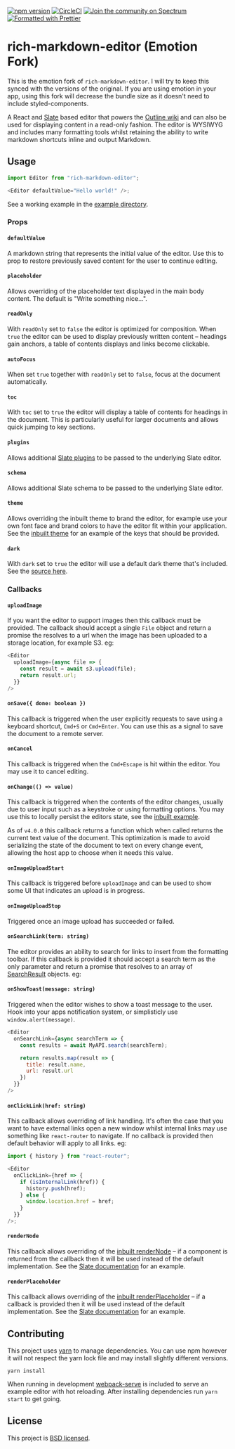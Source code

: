 [![npm version](https://badge.fury.io/js/rich-markdown-editor.svg)](https://badge.fury.io/js/rich-markdown-editor) [![CircleCI](https://img.shields.io/circleci/project/github/outline/rich-markdown-editor.svg)](https://circleci.com/gh/outline/rich-markdown-editor) [![Join the community on Spectrum](https://withspectrum.github.io/badge/badge.svg)](https://spectrum.chat/outline) [![Formatted with Prettier](https://img.shields.io/badge/code_style-prettier-ff69b4.svg?style=flat)](https://github.com/prettier/prettier)

# rich-markdown-editor (Emotion Fork)

This is the emotion fork of `rich-markdown-editor`. I will try to keep this synced with the versions of the original. If you are using emotion in your app, using this fork will decrease the bundle size as it doesn't need to include styled-components.

A React and [Slate](https://github.com/ianstormtaylor/slate) based editor that powers the [Outline wiki](http://getoutline.com) and can also be used for displaying content in a read-only fashion.
The editor is WYSIWYG and includes many formatting tools whilst retaining the ability to write markdown
shortcuts inline and output Markdown.

## Usage

```javascript
import Editor from "rich-markdown-editor";

<Editor defaultValue="Hello world!" />;
```

See a working example in the [example directory](/example).

### Props

#### `defaultValue`

A markdown string that represents the initial value of the editor. Use this to prop to restore
previously saved content for the user to continue editing.

#### `placeholder`

Allows overriding of the placeholder text displayed in the main body content. The default is "Write something nice…".

#### `readOnly`

With `readOnly` set to `false` the editor is optimized for composition. When `true` the editor can be used to display previously written content – headings gain anchors, a table of contents displays and links become clickable.

#### `autoFocus`

When set `true` together with `readOnly` set to `false`, focus at the
document automatically.

#### `toc`

With `toc` set to `true` the editor will display a table of contents for headings in the document. This is particularly useful for larger documents and allows quick jumping to key sections.

#### `plugins`

Allows additional [Slate plugins](https://github.com/ianstormtaylor/slate/blob/master/docs/general/plugins.md) to be passed to the underlying Slate editor.

#### `schema`

Allows additional Slate schema to be passed to the underlying Slate editor.

#### `theme`

Allows overriding the inbuilt theme to brand the editor, for example use your own font face and brand colors to have the editor fit within your application. See the [inbuilt theme](/src/theme.js) for an example of the keys that should be provided.

#### `dark`

With `dark` set to `true` the editor will use a default dark theme that's included. See the [source here](/src/theme.js).

### Callbacks

#### `uploadImage`

If you want the editor to support images then this callback must be provided. The callback should accept a single `File` object and return a promise the resolves to a url when the image has been uploaded to a storage location, for example S3. eg:

```javascript
<Editor
  uploadImage={async file => {
    const result = await s3.upload(file);
    return result.url;
  }}
/>
```

#### `onSave({ done: boolean })`

This callback is triggered when the user explicitly requests to save using a keyboard shortcut, `Cmd+S` or `Cmd+Enter`. You can use this as a signal to save the document to a remote server.

#### `onCancel`

This callback is triggered when the `Cmd+Escape` is hit within the editor. You may use it to cancel editing.

#### `onChange(() => value)`

This callback is triggered when the contents of the editor changes, usually due to user input such as a keystroke or using formatting options. You may use this to locally persist the editors state, see the [inbuilt example](/example/index.js).

As of `v4.0.0` this callback returns a function which when called returns the current text value of the document. This optimization is made to avoid serializing the state of the document to text on every change event, allowing the host app to choose when it needs this value.

#### `onImageUploadStart`

This callback is triggered before `uploadImage` and can be used to show some UI that indicates an upload is in progress.

#### `onImageUploadStop`

Triggered once an image upload has succeeded or failed.

#### `onSearchLink(term: string)`

The editor provides an ability to search for links to insert from the formatting toolbar. If this callback is provided it should accept a search term as the only parameter and return a promise that resolves to an array of [SearchResult](/src/types.js) objects. eg:

#### `onShowToast(message: string)`

Triggered when the editor wishes to show a toast message to the user. Hook into your apps
notification system, or simplisticly use `window.alert(message)`.

```javascript
<Editor
  onSearchLink={async searchTerm => {
    const results = await MyAPI.search(searchTerm);

    return results.map(result => {
      title: result.name,
      url: result.url
    })
  }}
/>
```

#### `onClickLink(href: string)`

This callback allows overriding of link handling. It's often the case that you want to have external links open a new window whilst internal links may use something like `react-router` to navigate. If no callback is provided then default behavior will apply to all links. eg:

```javascript
import { history } from "react-router";

<Editor
  onClickLink={href => {
    if (isInternalLink(href)) {
      history.push(href);
    } else {
      window.location.href = href;
    }
  }}
/>;
```

#### `renderNode`

This callback allows overriding of the [inbuilt renderNode](https://github.com/outline/rich-markdown-editor/blob/master/src/nodes.js) – if a component is returned from the callback then it will be used instead of the default implementation. See the [Slate documentation](https://docs.slatejs.org/guides/rendering#nodes-and-marks) for an example.

#### `renderPlaceholder`

This callback allows overriding of the [inbuilt renderPlaceholder](https://github.com/outline/rich-markdown-editor/blob/master/src/index.js) – if a callback is provided then it will be used instead of the default implementation. See the [Slate documentation](https://docs.slatejs.org/guides/rendering#placeholders) for an example.

## Contributing

This project uses [yarn](https://yarnpkg.com) to manage dependencies. You can use npm however it will not respect the yarn lock file and may install slightly different versions.

```
yarn install
```

When running in development [webpack-serve](https://github.com/webpack-contrib/webpack-serve) is included to serve an example editor with hot reloading. After installing dependencies run `yarn start` to get going.

## License

This project is [BSD licensed](/LICENSE).
